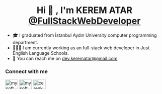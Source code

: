 <h1 align="center">Hi 👋 , I'm KEREM ATAR<br><a href="https://www.instagram.com/fullstackwebdeveloper/" target="blank">@FullStackWebDeveloper</a></h1>

- 🎓 I graduated from İstanbul Aydın University computer programming department.
- 👩🏻‍💻 I am currently working as an full-stack web developer in Just English Language Schools.
- 💌 You can reach me on [dev.kerematar@gmail.com](mailto:dev.kerematar@gmail.com)

<h3 align="left">Connect with me</h3>
<p align="left">
<a href="https://www.instagram.com/fullstackwebdeveloper/" target="blank"><img align="center" src="https://raw.githubusercontent.com/rahuldkjain/github-profile-readme-generator/master/src/images/icons/Social/instagram.svg" alt="mysoftwarelight" height="30" width="40" /></a>
<a href="https://www.twitter.com/kerematar_" target="blank"><img align="center" src="https://raw.githubusercontent.com/rahuldkjain/github-profile-readme-generator/master/src/images/icons/Social/twitter.svg" alt="mysoftwarelight" height="30" width="40" /></a>
<a href="https://linkedin.com/in/kerematar" target="blank"><img align="center" src="https://raw.githubusercontent.com/rahuldkjain/github-profile-readme-generator/master/src/images/icons/Social/linked-in-alt.svg" alt="cerenkocyigit" height="30" width="40" /></a>
